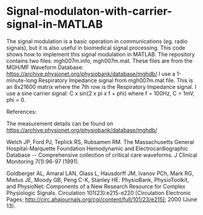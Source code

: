 # Signal-modulaton-with-carrier-signal-in-MATLAB
The signal modulation is a basic operation in communications (eg. radio signals), but it is also useful in biomedical signal processing.
This code shows how to implement this signal modulation in MATLAB.
The repository contains two files: mgh007m.info, mgh007m.mat. These files are from the MGH/MF Waveform Database: https://archive.physionet.org/physiobank/database/mghdb/
I use a 1-minute-long Respiratory Impedance signal from mgh007m.mat file. This is an 8x21600 matrix where the 7th row is the Respiratory Impedance signal.
I use a sine carrier signal: C x sin(2 x pi x f + phi) where f = 100Hz, C = 1mV, phi = 0.


References:

The measurement details can be found on https://archive.physionet.org/physiobank/database/mghdb/

Welch JP, Ford PJ, Teplick RS, Rubsamen RM. The Massachusetts General Hospital-Marquette Foundation Hemodynamic and Electrocardiographic Database -- Comprehensive collection of critical care waveforms. J Clinical Monitoring 7(1):96-97 (1991).

Goldberger AL, Amaral LAN, Glass L, Hausdorff JM, Ivanov PCh, Mark RG, Mietus JE, Moody GB, Peng C-K, Stanley HE. PhysioBank, PhysioToolkit, and PhysioNet: Components of a New Research Resource for Complex Physiologic Signals. Circulation 101(23):e215-e220 [Circulation Electronic Pages; http://circ.ahajournals.org/cgi/content/full/101/23/e215]; 2000 (June 13).
